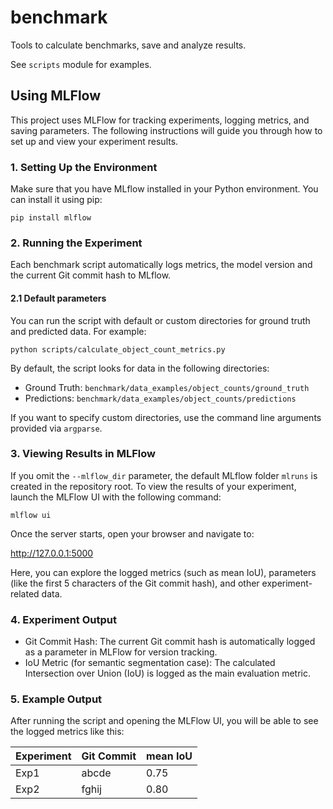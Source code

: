 # benchmark

Tools to calculate benchmarks, save and analyze results.

See `scripts` module for examples.

## Using MLFlow

This project uses MLFlow for tracking experiments, logging metrics, and saving parameters. The following instructions will guide you through how to set up and view your experiment results.

### 1. Setting Up the Environment
Make sure that you have MLflow installed in your Python environment. You can install it using pip:

```shell
pip install mlflow
```

### 2. Running the Experiment
Each benchmark script automatically logs metrics, the model version
and the current Git commit hash to MLflow.

#### 2.1 Default parameters 
You can run the script with default or custom directories for ground truth and predicted data.
For example:

```shell
python scripts/calculate_object_count_metrics.py
```

By default, the script looks for data in the following directories:
- Ground Truth: `benchmark/data_examples/object_counts/ground_truth`
- Predictions: `benchmark/data_examples/object_counts/predictions`

If you want to specify custom directories, use the command line arguments provided via `argparse`.

### 3. Viewing Results in MLFlow
If you omit the `--mlflow_dir` parameter, the default MLflow folder 
`mlruns` is created in the repository root.
To view the results of your experiment, launch the MLFlow UI with the following command:

```shell
mlflow ui
```

Once the server starts, open your browser and navigate to:

http://127.0.0.1:5000

Here, you can explore the logged metrics (such as mean IoU), parameters (like the first 5 characters of the Git commit hash), and other experiment-related data.

### 4. Experiment Output
- Git Commit Hash: The current Git commit hash is automatically logged as a parameter 
in MLFlow for version tracking.
- IoU Metric (for semantic segmentation case): 
The calculated Intersection over Union (IoU) is logged as the main evaluation metric.

### 5. Example Output
After running the script and opening the MLFlow UI, you will be able to see the logged metrics like this:

| Experiment | Git Commit | mean IoU |
|------------|-------------|----------|
| Exp1       | abcde       | 0.75     |
| Exp2       | fghij       | 0.80     |
